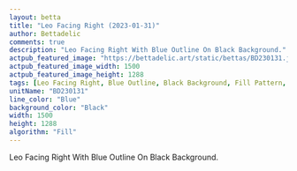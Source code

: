 ```yaml
---
layout: betta
title: "Leo Facing Right (2023-01-31)"
author: Bettadelic
comments: true
description: "Leo Facing Right With Blue Outline On Black Background."
actpub_featured_image: "https://bettadelic.art/static/bettas/BD230131.jpg"
actpub_featured_image_width: 1500
actpub_featured_image_height: 1288
tags: [Leo Facing Right, Blue Outline, Black Background, Fill Pattern, January 2023]
unitName: "BD230131"
line_color: "Blue"
background_color: "Black"
width: 1500
height: 1288
algorithm: "Fill"
---
```


Leo Facing Right With Blue Outline On Black Background.
